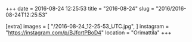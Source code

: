 +++
date = 2016-08-24 12:25:53
title = "2016-08-24"
slug = "2016/2016-08-24T12:25:53"

[extra]
images = [
    "/2016-08-24_12-25-53_UTC.jpg",
]
instagram = "https://instagram.com/p/BJfcrtPBoD4"
location = "Orimattila"
+++

